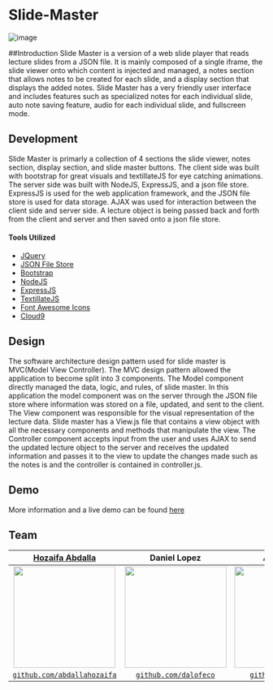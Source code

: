 # Slide-Master
![image](https://cloud.githubusercontent.com/assets/10437615/15277277/2e59959a-1acd-11e6-9473-9778cf2c6c0b.gif)

##Introduction
Slide Master is a version of a web slide player that reads lecture slides from a JSON file. It is mainly composed of a single iframe, the slide viewer onto which content is injected and managed, a notes section that allows notes to be created for each slide, and a display section that displays the added notes. Slide Master has a very friendly user interface and includes features such as specialized notes for each individual slide, auto note saving feature, audio for each individual slide, and fullscreen mode. 

## Development
Slide Master is primarly a collection of 4 sections the slide viewer, notes section, display section, and slide master buttons. The client side was built with bootstrap for great visuals and textillateJS for eye catching animations. The server side was built with NodeJS, ExpressJS, and a json file store. ExpressJS is used for the web application framework, and the JSON file store is used for data storage. AJAX was used for interaction between the client side and server side. A lecture object is being passed back and forth from the client and server and then saved onto a json file store.

#### Tools Utilized
<ul>
  <a href="https://jquery.com/"><li>JQuery</li></a>
  <a href="https://github.com/ArekSredzki/node-local-object-store"><li>JSON File Store</li></a>
  <a href="http://getbootstrap.com/"><li>Bootstrap</li></a>
  <a href="https://nodejs.org/en/"><li>NodeJS</li></a>
  <a href="http://expressjs.com/"><li>ExpressJS</li></a>
  <a href="http://textillate.js.org/?utm_content=bufferb4552&utm_source=buffer&utm_medium=twitter&utm_campaign=Buffer"><li>TextillateJS</li></a>
  <a href="http://fontawesome.io/icons/?utm_source=www.qipaotu.com"><li>Font Awesome Icons</li></a>
  <a href="https://c9.io"><li>Cloud9</li></a>
</ul>

## Design
The software architecture design pattern used for slide master is MVC(Model View Controller). The MVC design pattern allowed the application to become split into 3 components. The Model component directly managed the data, logic, and rules, of slide master. In this application the model component was on the server through the JSON file store where information was stored on a file, updated, and sent to the client. The View component was responsible for the visual representation of the lecture data. Slide master has a View.js file that contains a view object with all the necessary components and methods that manipulate the view. The Controller component accepts input from the user and uses AJAX to send the updated lecture object to the server and receives the updated information and passes it to the view to update the changes made such as the notes is and the controller is contained in controller.js.

## Demo
More information and a live demo can be found <a href="http://slidemaster.hozaifaabdalla.com">here</a>

## Team 

| <a href="http://hozaifaabdalla.com" target="_blank">**Hozaifa Abdalla**</a> | **Daniel Lopez** | **Alex Kiefer**</a> |
| :---: |:---:| :---:|
| <a href="http://hozaifaabdalla.com" target="_blank"><img src="https://cloud.githubusercontent.com/assets/10437615/14451031/7b62c078-0051-11e6-8f79-1cae306401b7.gif" width="200"></a>    | <img src="https://20160515t000455-dot-slidemaster-1297.appspot.com/img/team/Dan.jpg" width="200"> | <img src="https://20160515t000455-dot-slidemaster-1297.appspot.com/img/team/alex.jpg" height="200">  |
| <a href="http://github.com/abdallahozaifa" target="_blank">`github.com/abdallahozaifa`</a> | <a href="https://github.com/dalofeco" target="_blank">`github.com/dalofeco`</a> | <a href="https://github.com/alkief" target="_blank">`github.com/alkief`</a> |

